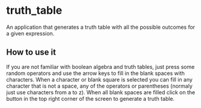 # truth_table

An application that generates a truth table with all the possible outcomes for a given expression.

## How to use it

If you are not familiar with boolean algebra and truth tables, just press some random operators and use the arrow keys to fill in the blank spaces with characters.
When a character or blank square is selected you can fill in any character that is not a space, any of the operators or parentheses (normaly just use characters from a to z).
When all blank spaces are filled click on the button in the top right corner of the screen to generate a truth table.

